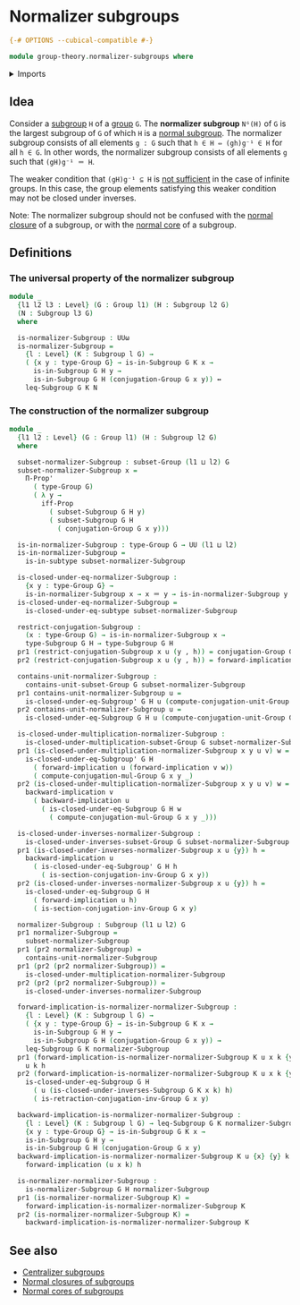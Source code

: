 # Normalizer subgroups

```agda
{-# OPTIONS --cubical-compatible #-}

module group-theory.normalizer-subgroups where
```

<details><summary>Imports</summary>

```agda
open import foundation.dependent-pair-types
open import foundation.identity-types
open import foundation.logical-equivalences
open import foundation.propositions
open import foundation.subtypes
open import foundation.universe-levels

open import group-theory.conjugation
open import group-theory.groups
open import group-theory.subgroups
open import group-theory.subsets-groups
```

</details>

## Idea

Consider a [subgroup](group-theory.subgroups.md) `H` of a
[group](group-theory.groups.md) `G`. The **normalizer subgroup** `Nᴳ(H)` of `G`
is the largest subgroup of `G` of which `H` is a
[normal subgroup](group-theory.normal-subgroups.md). The normalizer subgroup
consists of all elements `g : G` such that `h ∈ H ⇔ (gh)g⁻¹ ∈ H` for all
`h ∈ G`. In other words, the normalizer subgroup consists of all elements `g`
such that `(gH)g⁻¹ ＝ H`.

The weaker condition that `(gH)g⁻¹ ⊆ H` is
[not sufficient](https://math.stackexchange.com/q/107862) in the case of
infinite groups. In this case, the group elements satisfying this weaker
condition may not be closed under inverses.

Note: The normalizer subgroup should not be confused with the
[normal closure](group-theory.normal-closures-subgroups.md) of a subgroup, or
with the [normal core](group-theory.normal-cores-subgroups.md) of a subgroup.

## Definitions

### The universal property of the normalizer subgroup

```agda
module _
  {l1 l2 l3 : Level} (G : Group l1) (H : Subgroup l2 G)
  (N : Subgroup l3 G)
  where

  is-normalizer-Subgroup : UUω
  is-normalizer-Subgroup =
    {l : Level} (K : Subgroup l G) →
    ( {x y : type-Group G} → is-in-Subgroup G K x →
      is-in-Subgroup G H y →
      is-in-Subgroup G H (conjugation-Group G x y)) ↔
    leq-Subgroup G K N
```

### The construction of the normalizer subgroup

```agda
module _
  {l1 l2 : Level} (G : Group l1) (H : Subgroup l2 G)
  where

  subset-normalizer-Subgroup : subset-Group (l1 ⊔ l2) G
  subset-normalizer-Subgroup x =
    Π-Prop'
      ( type-Group G)
      ( λ y →
        iff-Prop
          ( subset-Subgroup G H y)
          ( subset-Subgroup G H
            ( conjugation-Group G x y)))

  is-in-normalizer-Subgroup : type-Group G → UU (l1 ⊔ l2)
  is-in-normalizer-Subgroup =
    is-in-subtype subset-normalizer-Subgroup

  is-closed-under-eq-normalizer-Subgroup :
    {x y : type-Group G} →
    is-in-normalizer-Subgroup x → x ＝ y → is-in-normalizer-Subgroup y
  is-closed-under-eq-normalizer-Subgroup =
    is-closed-under-eq-subtype subset-normalizer-Subgroup

  restrict-conjugation-Subgroup :
    (x : type-Group G) → is-in-normalizer-Subgroup x →
    type-Subgroup G H → type-Subgroup G H
  pr1 (restrict-conjugation-Subgroup x u (y , h)) = conjugation-Group G x y
  pr2 (restrict-conjugation-Subgroup x u (y , h)) = forward-implication u h

  contains-unit-normalizer-Subgroup :
    contains-unit-subset-Group G subset-normalizer-Subgroup
  pr1 contains-unit-normalizer-Subgroup u =
    is-closed-under-eq-Subgroup' G H u (compute-conjugation-unit-Group G _)
  pr2 contains-unit-normalizer-Subgroup u =
    is-closed-under-eq-Subgroup G H u (compute-conjugation-unit-Group G _)

  is-closed-under-multiplication-normalizer-Subgroup :
    is-closed-under-multiplication-subset-Group G subset-normalizer-Subgroup
  pr1 (is-closed-under-multiplication-normalizer-Subgroup x y u v) w =
    is-closed-under-eq-Subgroup' G H
      ( forward-implication u (forward-implication v w))
      ( compute-conjugation-mul-Group G x y _)
  pr2 (is-closed-under-multiplication-normalizer-Subgroup x y u v) w =
    backward-implication v
      ( backward-implication u
        ( is-closed-under-eq-Subgroup G H w
          ( compute-conjugation-mul-Group G x y _)))

  is-closed-under-inverses-normalizer-Subgroup :
    is-closed-under-inverses-subset-Group G subset-normalizer-Subgroup
  pr1 (is-closed-under-inverses-normalizer-Subgroup x u {y}) h =
    backward-implication u
      ( is-closed-under-eq-Subgroup' G H h
        ( is-section-conjugation-inv-Group G x y))
  pr2 (is-closed-under-inverses-normalizer-Subgroup x u {y}) h =
    is-closed-under-eq-Subgroup G H
      ( forward-implication u h)
      ( is-section-conjugation-inv-Group G x y)

  normalizer-Subgroup : Subgroup (l1 ⊔ l2) G
  pr1 normalizer-Subgroup =
    subset-normalizer-Subgroup
  pr1 (pr2 normalizer-Subgroup) =
    contains-unit-normalizer-Subgroup
  pr1 (pr2 (pr2 normalizer-Subgroup)) =
    is-closed-under-multiplication-normalizer-Subgroup
  pr2 (pr2 (pr2 normalizer-Subgroup)) =
    is-closed-under-inverses-normalizer-Subgroup

  forward-implication-is-normalizer-normalizer-Subgroup :
    {l : Level} (K : Subgroup l G) →
    ( {x y : type-Group G} → is-in-Subgroup G K x →
      is-in-Subgroup G H y →
      is-in-Subgroup G H (conjugation-Group G x y)) →
    leq-Subgroup G K normalizer-Subgroup
  pr1 (forward-implication-is-normalizer-normalizer-Subgroup K u x k {y}) h =
    u k h
  pr2 (forward-implication-is-normalizer-normalizer-Subgroup K u x k {y}) h =
    is-closed-under-eq-Subgroup G H
      ( u (is-closed-under-inverses-Subgroup G K x k) h)
      ( is-retraction-conjugation-inv-Group G x y)

  backward-implication-is-normalizer-normalizer-Subgroup :
    {l : Level} (K : Subgroup l G) → leq-Subgroup G K normalizer-Subgroup →
    {x y : type-Group G} → is-in-Subgroup G K x →
    is-in-Subgroup G H y →
    is-in-Subgroup G H (conjugation-Group G x y)
  backward-implication-is-normalizer-normalizer-Subgroup K u {x} {y} k h =
    forward-implication (u x k) h

  is-normalizer-normalizer-Subgroup :
    is-normalizer-Subgroup G H normalizer-Subgroup
  pr1 (is-normalizer-normalizer-Subgroup K) =
    forward-implication-is-normalizer-normalizer-Subgroup K
  pr2 (is-normalizer-normalizer-Subgroup K) =
    backward-implication-is-normalizer-normalizer-Subgroup K
```

## See also

- [Centralizer subgroups](group-theory.centralizer-subgroups.md)
- [Normal closures of subgroups](group-theory.normal-closures-subgroups.md)
- [Normal cores of subgroups](group-theory.normal-cores-subgroups.md)
